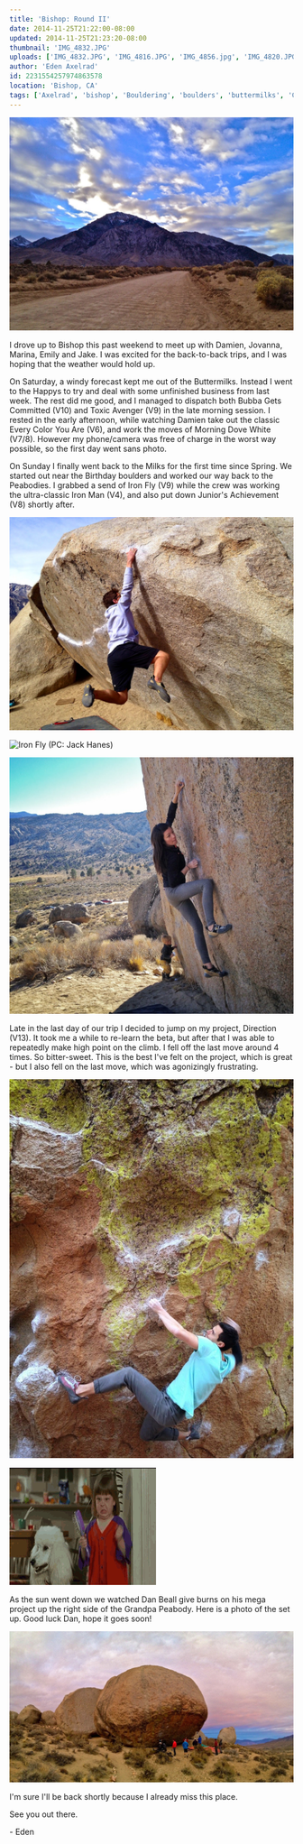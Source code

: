 ```yaml
---
title: 'Bishop: Round II'
date: 2014-11-25T21:22:00-08:00
updated: 2014-11-25T21:23:20-08:00
thumbnail: 'IMG_4832.JPG'
uploads: ['IMG_4832.JPG', 'IMG_4816.JPG', 'IMG_4856.jpg', 'IMG_4820.JPG', 'IMG_4854.JPG', 'giphy.gif', 'IMG_4843.JPG']
author: 'Eden Axelrad'
id: 2231554257974863578
location: 'Bishop, CA'
tags: ['Axelrad', 'bishop', 'Bouldering', 'boulders', 'buttermilks', 'California', 'Climbing', 'Eden', 'Five Ten', 'granite']
---
```


![](uploads/IMG_4832.JPG)

I drove up to Bishop this past weekend to meet up with Damien, Jovanna, Marina, Emily and Jake. I was excited for the back-to-back trips, and I was hoping that the weather would hold up.

On Saturday, a windy forecast kept me out of the Buttermilks. Instead I went to the Happys to try and deal with some unfinished business from last week. The rest did me good, and I managed to dispatch both Bubba Gets Committed (V10) and Toxic Avenger (V9) in the late morning session. I rested in the early afternoon, while watching Damien take out the classic Every Color You Are (V6), and work the moves of Morning Dove White (V7/8). However my phone/camera was free of charge in the worst way possible, so the first day went sans photo.

On Sunday I finally went back to the Milks for the first time since Spring. We started out near the Birthday boulders and worked our way back to the Peabodies. I grabbed a send of Iron Fly (V9) while the crew was working the ultra-classic Iron Man (V4), and also put down Junior's Achievement (V8) shortly after.

![Jake latching the last move on Iron Man](uploads/IMG_4816.JPG)

![Iron Fly (PC: Jack Hanes)](uploads/IMG_4856.jpg)

![Marina working Junior's Achievement while Aaron makes rock art](uploads/IMG_4820.JPG)

Late in the last day of our trip I decided to jump on my project, Direction (V13). It took me a while to re-learn the beta, but after that I was able to repeatedly make high point on the climb. I fell off the last move around 4 times. So bitter-sweet. This is the best I've felt on the project, which is great - but I also fell on the last move, which was agonizingly frustrating.

![Me on the last move... (PC: Jovanna)](uploads/IMG_4854.JPG)

![...and moments later](uploads/giphy.gif)

As the sun went down we watched Dan Beall give burns on his mega project up the right side of the Grandpa Peabody. Here is a photo of the set up. Good luck Dan, hope it goes soon!

![](uploads/IMG_4843.JPG)

I'm sure I'll be back shortly because I already miss this place.

See you out there.

\- Eden
